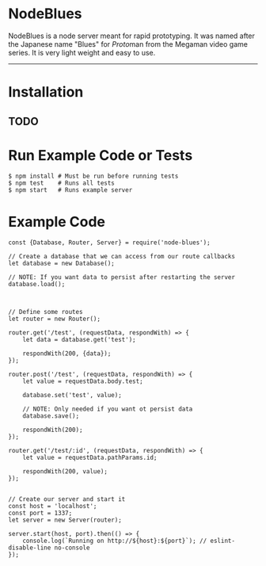 # NodeBlues
NodeBlues is a node server meant for rapid prototyping. It was named after the Japanese name "Blues" for *Proto*man from the Megaman video game series. It is very light weight and easy to use.

---
# Installation
TODO
---
# Run Example Code or Tests
```
$ npm install # Must be run before running tests
$ npm test    # Runs all tests
$ npm start   # Runs example server

```

# Example Code
```
const {Database, Router, Server} = require('node-blues');

// Create a database that we can access from our route callbacks
let database = new Database();

// NOTE: If you want data to persist after restarting the server
database.load();



// Define some routes
let router = new Router();

router.get('/test', (requestData, respondWith) => {
    let data = database.get('test');

    respondWith(200, {data});
});

router.post('/test', (requestData, respondWith) => {
    let value = requestData.body.test;

    database.set('test', value);

    // NOTE: Only needed if you want ot persist data
    database.save();

    respondWith(200);
});

router.get('/test/:id', (requestData, respondWith) => {
    let value = requestData.pathParams.id;

    respondWith(200, value);
});


// Create our server and start it
const host = 'localhost';
const port = 1337;
let server = new Server(router);

server.start(host, port).then(() => {
    console.log(`Running on http://${host}:${port}`); // eslint-disable-line no-console    
});

```
